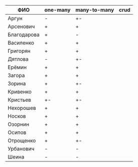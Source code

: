 | **ФИО**     | one-many | many-to-many | crud |
|-------------|----------|--------------|------|
| Аргун       | -        | +-           |      |
| Арсенович   | +        | +            |      |
| Благодарова | +        | -            |      |
| Василенко   | +        | +            |      |
| Григорян    | +        | +            |      |
| Дятлова     | -        | +-           |      |
| Ерёмин      | +        | +            |      |
| Загора      | +        | +            |      |
| Зорина      | +        | +-           |      |
| Кривенко    | +        | +            |      |
| Кристьев    | +-       | +-           |      |
| Нехорошев   | +        | +            |      |
| Носков      | +        | +            |      |
| Озорнин     | +        | +            |      |
| Осипов      | +        | +            |      |
| Отрощенко   | +        | +-           |      |
| Урбанович   | -        | -            |      |
| Шеина       | -        | -            |      |
